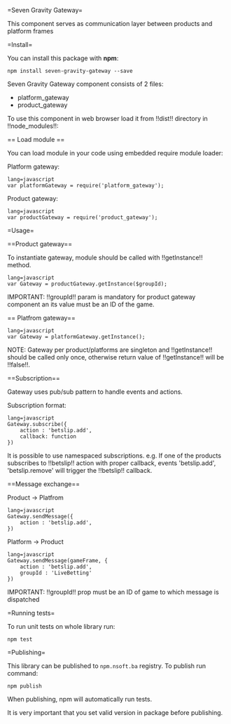 =Seven Gravity Gateway=

This component serves as communication layer between products and platform frames

=Install=

You can install this package with **npm**:

`npm install seven-gravity-gateway --save`

Seven Gravity Gateway component consists of 2 files:
 - platform_gateway
 - product_gateway

To use this component in web browser load it from !!dist!! directory in !!node_modules!!:


== Load module ==

You can load module in your code using embedded require module loader:

Platform gateway:

```
lang=javascript
var platformGateway = require('platform_gateway');
```
Product gateway:

```
lang=javascript
var productGateway = require('product_gateway');
```

=Usage=

==Product gateway==

To instantiate gateway, module should be called with !!getInstance!! method.

```
lang=javascript
var Gateway = productGateway.getInstance($groupId);
```

IMPORTANT: !!groupId!! param is mandatory for product gateway component an its value must be an ID of the game.

== Platfrom gateway==


```
lang=javascript
var Gateway = platformGateway.getInstance();
```

NOTE: Gateway per product/platforms are singleton and !!getInstance!! should be called only once, otherwise return value of !!getInstance!! will be !!false!!.

==Subscription==

Gateway uses pub/sub pattern to handle events and actions.

Subscription format:

```
lang=javascript
Gateway.subscribe({
    action : 'betslip.add',
    callback: function
})
```

It is possible to use namespaced subscriptions. e.g. If one of the products subscribes to !!betslip!! action with proper callback, events 'betslip.add', 'betslip.remove' will trigger the !!betslip!! callback.

==Message exchange==

Product -> Platfrom

```
lang=javascript
Gateway.sendMessage({
    action : 'betslip.add',
})
```

Platform -> Product

```
lang=javascript
Gateway.sendMessage(gameFrame, {
    action : 'betslip.add',
    groupId : 'LiveBetting'
})
```

IMPORTANT: !!groupId!! prop must be an ID of game to which message is dispatched

=Running tests=

To run unit tests on whole library run:

```
npm test
```

=Publishing=

This library can be published to `npm.nsoft.ba` registry.
To publish run command:

```
npm publish
```

When publishing, npm will automatically run tests.

It is very important that you set valid version in package before publishing.
